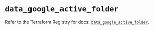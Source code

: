 # `data_google_active_folder`

Refer to the Terraform Registry for docs: [`data_google_active_folder`](https://registry.terraform.io/providers/hashicorp/google/6.46.0/docs/data-sources/active_folder).
